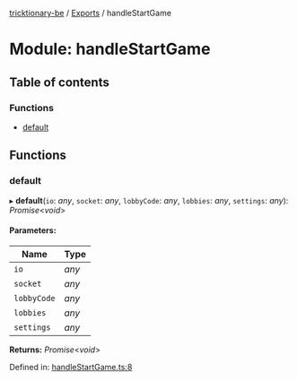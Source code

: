 [tricktionary-be](../README.md) / [Exports](../modules.md) / handleStartGame

# Module: handleStartGame

## Table of contents

### Functions

- [default](handlestartgame.md#default)

## Functions

### default

▸ **default**(`io`: *any*, `socket`: *any*, `lobbyCode`: *any*, `lobbies`: *any*, `settings`: *any*): *Promise*<*void*\>

#### Parameters:

Name | Type |
------ | ------ |
`io` | *any* |
`socket` | *any* |
`lobbyCode` | *any* |
`lobbies` | *any* |
`settings` | *any* |

**Returns:** *Promise*<*void*\>

Defined in: [handleStartGame.ts:8](https://github.com/story-squad/tricktionary-be/blob/a61d80d/src/sockets/handleStartGame.ts#L8)
